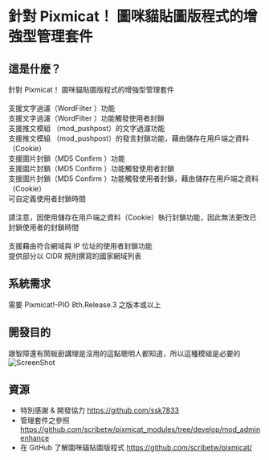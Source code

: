 針對 Pixmicat！ 圖咪貓貼圖版程式的增強型管理套件 
========

這是什麼？
-------------
針對 Pixmicat！ 圖咪貓貼圖版程式的增強型管理套件 <br>
<br>
支援文字過濾（WordFilter ）功能<br>
支援文字過濾（WordFilter ）功能觸發使用者封鎖<br>
支援推文模組 （mod_pushpost）的文字過濾功能<br>
支援推文模組 （mod_pushpost）的發言封鎖功能，藉由儲存在用戶端之資料（Cookie）<br>
支援圖片封鎖（MD5 Confirm ）功能<br>
支援圖片封鎖（MD5 Confirm ）功能觸發使用者封鎖<br>
支援圖片封鎖（MD5 Confirm ）功能觸發使用者封鎖，藉由儲存在用戶端之資料（Cookie）<br>
可自定義使用者封鎖時間<br>
<br>
請注意，因使用儲存在用戶端之資料（Cookie）執行封鎖功能，因此無法更改已封鎖使用者的封鎖時間<br>
<br>
支援藉由符合網域與 IP 位址的使用者封鎖功能<br>
提供部分以 CIDR 規則撰寫的國家網域列表<br>

系統需求
------------
需要 Pixmicat!-PIO 8th.Release.3  之版本或以上

開發目的
---------
跟智障還有鬧板廚講理是沒用的這點聰明人都知道，所以這種模組是必要的<br>
![ScreenShot](http://i.imgur.com/uVkyMfN.gif)

資源
---------
- 特別感謝 & 開發協力 https://github.com/ssk7833
- 管理套件之參照 https://github.com/scribetw/pixmicat_modules/tree/develop/mod_adminenhance
- 在 GitHub 了解圖咪貓貼圖版程式 https://github.com/scribetw/pixmicat/
